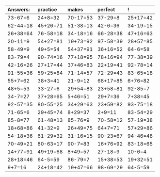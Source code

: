 | Answers: | practice | makes | perfect | ! |
| :--- | :--- | :--- | :--- | :--- |
| 73-67=6 | 24+8=32 | 70-17=53 | 37-29=8 | 25+17=42 | 
| 62-44=18 | 45+26=71 | 51-38=13 | 42-6=36 | 34-19=15 | 
| 26+38=64 | 76-58=18 | 34-18=16 | 66-28=38 | 47+16=63 | 
| 20-11=9 | 54+27=81 | 19+73=92 | 97-58=39 | 28+57=85 | 
| 58-49=9 | 49+5=54 | 54+37=91 | 36+16=52 | 64-6=58 | 
| 83-79=4 | 90-74=16 | 77+18=95 | 78+16=94 | 77-38=39 | 
| 42-16=26 | 27+17=44 | 37+46=83 | 22+19=41 | 92-78=14 | 
| 91-55=36 | 59+25=84 | 71-14=57 | 72-29=43 | 83-65=18 | 
| 55+7=62 | 38+3=41 | 21-9=12 | 68+17=85 | 6+76=82 | 
| 48+5=53 | 33-27=6 | 29+54=83 | 23+58=81 | 92-85=7 | 
| 34-7=27 | 37+28=65 | 5+46=51 | 29+7=36 | 7+38=45 | 
| 92-57=35 | 80-55=25 | 34+29=63 | 23+59=82 | 93-75=18 | 
| 71-65=6 | 29+45=74 | 8+29=37 | 2+9=11 | 83-54=29 | 
| 85-8=77 | 61-48=13 | 85-76=9 | 70-58=12 | 57-19=38 | 
| 18+68=86 | 41-32=9 | 26+49=75 | 64+7=71 | 57+29=86 | 
| 54-18=36 | 61-29=32 | 31-16=15 | 90-23=67 | 94-46=48 | 
| 70-49=21 | 80-63=17 | 90-7=83 | 16+76=92 | 83-18=65 | 
| 14+77=91 | 49+19=68 | 8+49=57 | 27-18=9 | 10-6=4 | 
| 28+18=46 | 64-5=59 | 86-79=7 | 15+38=53 | 19+32=51 | 
| 9+7=16 | 24+18=42 | 19+47=66 | 98-69=29 | 64-5=59 | 
